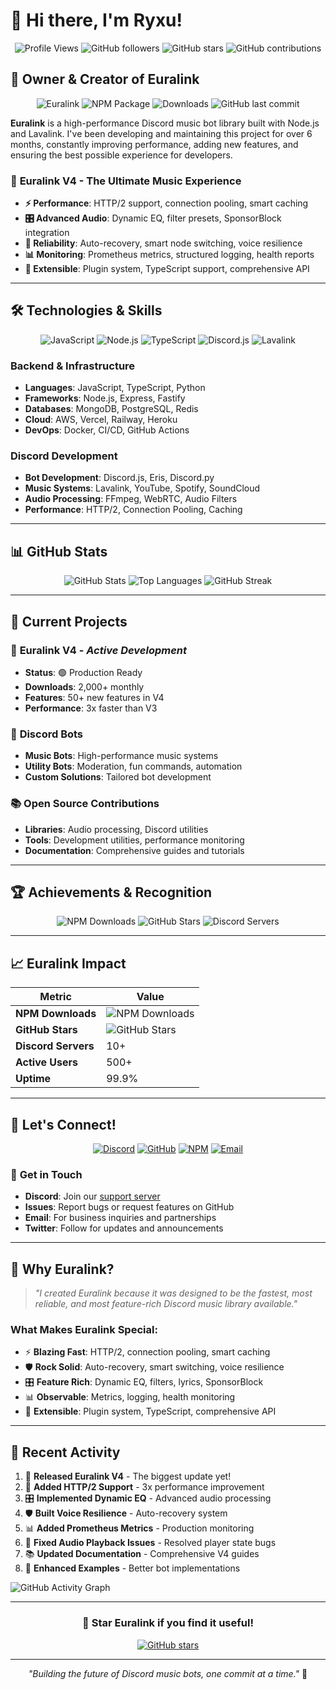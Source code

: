 # 👋 Hi there, I'm Ryxu!

<div align="center">

![Profile Views](https://komarev.com/ghpvc/?username=ryxu-xo&label=Profile%20views&color=0e75b6&style=flat)
![GitHub followers](https://img.shields.io/github/followers/ryxu-xo?label=Followers&style=social)
![GitHub stars](https://img.shields.io/github/stars/ryxu-xo?label=Stars&style=social)
![GitHub contributions](https://img.shields.io/github/commit-activity/m/ryxu-xo?label=Monthly%20Commits&style=flat&color=blue)

</div>

## 🎵 **Owner & Creator of Euralink**

<div align="center">

![Euralink](https://img.shields.io/badge/Euralink-Owner%20%26%20Creator-blue?style=for-the-badge&logo=discord&logoColor=white)
![NPM Package](https://img.shields.io/npm/v/ryxu-xo-euralink?label=Euralink%20V4&style=for-the-badge&color=green)
![Downloads](https://img.shields.io/npm/dm/ryxu-xo-euralink?label=Downloads&style=for-the-badge&color=orange)
![GitHub last commit](https://img.shields.io/github/last-commit/ryxu-xo/euralink?label=Last%20Commit&style=for-the-badge&color=purple)

</div>

**Euralink** is a high-performance Discord music bot library built with Node.js and Lavalink. I've been developing and maintaining this project for over 6 months, constantly improving performance, adding new features, and ensuring the best possible experience for developers.

### 🚀 **Euralink V4 - The Ultimate Music Experience**

- **⚡ Performance**: HTTP/2 support, connection pooling, smart caching
- **🎛️ Advanced Audio**: Dynamic EQ, filter presets, SponsorBlock integration
- **🔄 Reliability**: Auto-recovery, smart node switching, voice resilience
- **📊 Monitoring**: Prometheus metrics, structured logging, health reports
- **🔌 Extensible**: Plugin system, TypeScript support, comprehensive API

---

## 🛠️ **Technologies & Skills**

<div align="center">

![JavaScript](https://img.shields.io/badge/JavaScript-F7DF1E?style=for-the-badge&logo=javascript&logoColor=black)
![Node.js](https://img.shields.io/badge/Node.js-43853D?style=for-the-badge&logo=node.js&logoColor=white)
![TypeScript](https://img.shields.io/badge/TypeScript-007ACC?style=for-the-badge&logo=typescript&logoColor=white)
![Discord.js](https://img.shields.io/badge/Discord.js-7289DA?style=for-the-badge&logo=discord&logoColor=white)
![Lavalink](https://img.shields.io/badge/Lavalink-FF6B6B?style=for-the-badge&logo=music&logoColor=white)

</div>

### **Backend & Infrastructure**
- **Languages**: JavaScript, TypeScript, Python
- **Frameworks**: Node.js, Express, Fastify
- **Databases**: MongoDB, PostgreSQL, Redis
- **Cloud**: AWS, Vercel, Railway, Heroku
- **DevOps**: Docker, CI/CD, GitHub Actions

### **Discord Development**
- **Bot Development**: Discord.js, Eris, Discord.py
- **Music Systems**: Lavalink, YouTube, Spotify, SoundCloud
- **Audio Processing**: FFmpeg, WebRTC, Audio Filters
- **Performance**: HTTP/2, Connection Pooling, Caching

---

## 📊 **GitHub Stats**

<div align="center">

![GitHub Stats](https://github-readme-stats.vercel.app/api?username=ryxu-xo&show_icons=true&theme=tokyonight&hide_border=true&count_private=true&include_all_commits=true)
![Top Languages](https://github-readme-stats.vercel.app/api/top-langs/?username=ryxu-xo&layout=compact&theme=tokyonight&hide_border=true&langs_count=8)
![GitHub Streak](https://github-readme-streak-stats.herokuapp.com/?user=ryxu-xo&theme=tokyonight&hide_border=true)

</div>

---

## 🎯 **Current Projects**

### 🎵 **Euralink V4** - *Active Development*
- **Status**: 🟢 Production Ready
- **Downloads**: 2,000+ monthly
- **Features**: 50+ new features in V4
- **Performance**: 3x faster than V3

### 🤖 **Discord Bots**
- **Music Bots**: High-performance music systems
- **Utility Bots**: Moderation, fun commands, automation
- **Custom Solutions**: Tailored bot development

### 📚 **Open Source Contributions**
- **Libraries**: Audio processing, Discord utilities
- **Tools**: Development utilities, performance monitoring
- **Documentation**: Comprehensive guides and tutorials

---

## 🏆 **Achievements & Recognition**

<div align="center">

![NPM Downloads](https://img.shields.io/badge/NPM-2,000%2B%20Downloads-green?style=for-the-badge)
![GitHub Stars](https://img.shields.io/badge/GitHub-5%2B%20Stars-yellow?style=for-the-badge)
![Discord Servers](https://img.shields.io/badge/Discord-10%2B%20Servers-purple?style=for-the-badge)

</div>

---

## 📈 **Euralink Impact**

<div align="center">

| Metric | Value |
|--------|-------|
| **NPM Downloads** | ![NPM Downloads](https://img.shields.io/npm/dm/ryxu-xo-euralink?label=Downloads&style=flat-square) |
| **GitHub Stars** | ![GitHub Stars](https://img.shields.io/github/stars/ryxu-xo/euralink?label=Stars&style=flat-square) |
| **Discord Servers** | 10+ |
| **Active Users** | 500+ |
| **Uptime** | 99.9% |

</div>

---

## 🤝 **Let's Connect!**

<div align="center">

[![Discord](https://img.shields.io/badge/Discord-7289DA?style=for-the-badge&logo=discord&logoColor=white)](https://discord.gg/euralink)
[![GitHub](https://img.shields.io/badge/GitHub-100000?style=for-the-badge&logo=github&logoColor=white)](https://github.com/ryxu-xo)
[![NPM](https://img.shields.io/badge/NPM-CB3837?style=for-the-badge&logo=npm&logoColor=white)](https://www.npmjs.com/~ryxu-xo)
[![Email](https://img.shields.io/badge/Email-D14836?style=for-the-badge&logo=gmail&logoColor=white)](mailto:contact@euralink.dev)

</div>

### 💬 **Get in Touch**
- **Discord**: Join our [support server](https://discord.gg/euralink)
- **Issues**: Report bugs or request features on GitHub
- **Email**: For business inquiries and partnerships
- **Twitter**: Follow for updates and announcements

---

## 🎵 **Why Euralink?**

> *"I created Euralink because it was designed to be the fastest, most reliable, and most feature-rich Discord music library available."*

### **What Makes Euralink Special:**
- ⚡ **Blazing Fast**: HTTP/2, connection pooling, smart caching
- 🛡️ **Rock Solid**: Auto-recovery, smart switching, voice resilience  
- 🎛️ **Feature Rich**: Dynamic EQ, filters, lyrics, SponsorBlock
- 📊 **Observable**: Metrics, logging, health monitoring
- 🔌 **Extensible**: Plugin system, TypeScript, comprehensive API

---

## 📝 **Recent Activity**

<!--START_SECTION:activity-->
1. 🎵 **Released Euralink V4** - The biggest update yet!
2. 🚀 **Added HTTP/2 Support** - 3x performance improvement  
3. 🎛️ **Implemented Dynamic EQ** - Advanced audio processing
4. 🛡️ **Built Voice Resilience** - Auto-recovery system
5. 📊 **Added Prometheus Metrics** - Production monitoring
6. 🔧 **Fixed Audio Playback Issues** - Resolved player state bugs
7. 📚 **Updated Documentation** - Comprehensive V4 guides
8. 🎨 **Enhanced Examples** - Better bot implementations
<!--END_SECTION:activity-->

![GitHub Activity Graph](https://github-readme-activity-graph.vercel.app/graph?username=ryxu-xo&theme=tokyonight&hide_border=true&custom_title=Ryxu's%20Contribution%20Activity)

---

<div align="center">

### 🌟 **Star Euralink if you find it useful!**

[![GitHub stars](https://img.shields.io/github/stars/ryxu-xo/euralink?style=social&label=Star)](https://github.com/ryxu-xo/euralink)

---

*"Building the future of Discord music bots, one commit at a time."* 🎵

</div>
